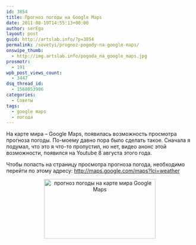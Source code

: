 ```yaml
---
id: 3854
title: Прогноз погоды на Google Maps
date: 2011-08-19T14:55:13+00:00
author: serEga
layout: post
guid: http://artslab.info/?p=3854
permalink: /sovetyi/prognoz-pogody-na-google-maps/
onswipe_thumb:
  - http://img.artslab.info/pogoda_na_google_maps.jpg
prosmotr:
  - 191
wpb_post_views_count:
  - 3447
dsq_thread_id:
  - 1568053906
categories:
  - Советы
tags:
  - google maps
  - погода
---
```

<center>
</center>

На карте мира &#8211; Google Maps, появилась возможность просмотра прогноза погоды. По-моему давно пора было сделать такое. Сначала я подумал, что это я что-то пропустил, но нет, видео анонс этой возможности, появился на Youtube 8 августа этого года.
  
Чтобы попасть на страницу просмотра прогноза погода, необходимо перейти по этому адресу: <http://maps.google.com/maps?lci=weather>

<center>
  <a href="http://img.artslab.info/pogoda_na_google_maps.jpg"><img src="http://img.artslab.info/pogoda_na_google_maps-300x160.jpg" alt="прогноз погоды на карте мира Google Maps" title="pogoda_na_google_maps" width="300" height="160" class="alignnone size-medium wp-image-3855" /></a>
</center>
